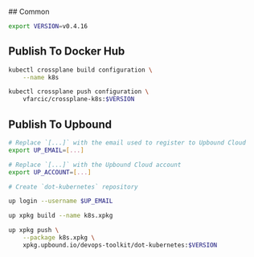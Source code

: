 ## Common

```bash
export VERSION=v0.4.16
```

## Publish To Docker Hub

```bash
kubectl crossplane build configuration \
    --name k8s

kubectl crossplane push configuration \
    vfarcic/crossplane-k8s:$VERSION
```

## Publish To Upbound

```bash
# Replace `[...]` with the email used to register to Upbound Cloud
export UP_EMAIL=[...]

# Replace `[...]` with the Upbound Cloud account
export UP_ACCOUNT=[...]

# Create `dot-kubernetes` repository

up login --username $UP_EMAIL

up xpkg build --name k8s.xpkg

up xpkg push \
    --package k8s.xpkg \
    xpkg.upbound.io/devops-toolkit/dot-kubernetes:$VERSION
```
